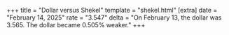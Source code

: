+++
title = "Dollar versus Shekel"
template = "shekel.html"
[extra]
date = "February 14, 2025"
rate = "3.547"
delta = "On February 13, the dollar was 3.565. The dollar became 0.505% weaker."
+++
